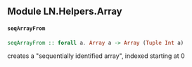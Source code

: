 ## Module LN.Helpers.Array

#### `seqArrayFrom`

``` purescript
seqArrayFrom :: forall a. Array a -> Array (Tuple Int a)
```

creates a "sequentially identified array", indexed starting at 0


